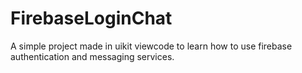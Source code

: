 # FirebaseLoginChat

A simple project made in uikit viewcode to learn how to use firebase authentication and messaging services.
